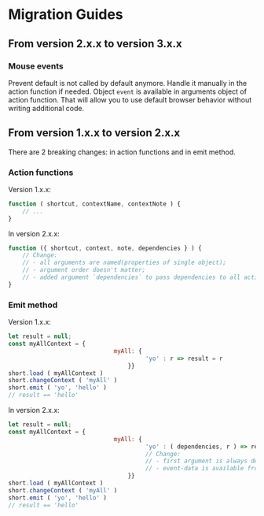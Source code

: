 # Migration Guides


## From version 2.x.x to version 3.x.x

### Mouse events
Prevent default is not called by default anymore. Handle it manually in the action function if needed. Object `event` is available in arguments object of action function. That will allow you to use default browser behavior without writing additional code.




## From version 1.x.x to version 2.x.x
There are 2 breaking changes: in action functions and in emit method.
### Action functions
Version 1.x.x:
```js
function ( shortcut, contextName, contextNote ) {
    // ...
}
```
In version 2.x.x:
```js
function ({ shortcut, context, note, dependencies } ) {
    // Change:
    // - all arguments are named(properties of single object);
    // - argument order doesn't matter;
    // - added argument `dependencies` to pass dependencies to all action function;
}
```

### Emit method

Version 1.x.x:
```js
let result = null;
const myAllContext = { 
                              myAll: {
                                       'yo' : r => result = r
                                  }}
short.load ( myAllContext )
short.changeContext ( 'myAll' )
short.emit ( 'yo', 'hello' )
// result == 'hello'
```

In version 2.x.x:
```js
let result = null;
const myAllContext = { 
                              myAll: {
                                       'yo' : ( dependencies, r ) => result = r
                                       // Change:
                                       // - first argument is always dependencies object;
                                       // - event-data is available from position 2 of arguments list;
                                  }}
short.load ( myAllContext )
short.changeContext ( 'myAll' )
short.emit ( 'yo', 'hello' ) 
// result == 'hello'
```
